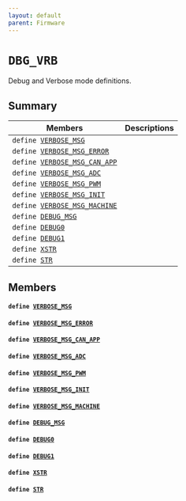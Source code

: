 ```yaml
---
layout: default
parent: Firmware
---
```


# `DBG_VRB` 

Debug and Verbose mode definitions.

## Summary

 Members                        | Descriptions                                
--------------------------------|---------------------------------------------
`define `[`VERBOSE_MSG`](#group__DBG__VRB_1ga7b9062e3bd659e027c1787077102fc22)            | 
`define `[`VERBOSE_MSG_ERROR`](#group__DBG__VRB_1gabbc0fe7aebd547fd86b727e49da605f8)            | 
`define `[`VERBOSE_MSG_CAN_APP`](#group__DBG__VRB_1ga2bd66df5496d4aa1454a673cab45f28c)            | 
`define `[`VERBOSE_MSG_ADC`](#group__DBG__VRB_1gaa4c32bd9cfd1f8014e3baaba9825ddea)            | 
`define `[`VERBOSE_MSG_PWM`](#group__DBG__VRB_1gafde216e441328e07a61e470cb285439e)            | 
`define `[`VERBOSE_MSG_INIT`](#group__DBG__VRB_1ga5bfd662db8e7346a99563bf87a714758)            | 
`define `[`VERBOSE_MSG_MACHINE`](#group__DBG__VRB_1ga883044cda08ccdc99557728410f129f4)            | 
`define `[`DEBUG_MSG`](#group__DBG__VRB_1gaa46006d6606f3f94029fff98cc0ba94a)            | 
`define `[`DEBUG0`](#group__DBG__VRB_1ga9be2d4c9adc21e2ad1fb440b2a52812c)            | 
`define `[`DEBUG1`](#group__DBG__VRB_1ga8a1c50884986470fb31604484158b637)            | 
`define `[`XSTR`](#group__DBG__VRB_1gabe87b341f562fd1cf40b7672e4d759da)            | 
`define `[`STR`](#group__DBG__VRB_1ga18d295a837ac71add5578860b55e5502)            | 

## Members

#### `define `[`VERBOSE_MSG`](#group__DBG__VRB_1ga7b9062e3bd659e027c1787077102fc22) 

#### `define `[`VERBOSE_MSG_ERROR`](#group__DBG__VRB_1gabbc0fe7aebd547fd86b727e49da605f8) 

#### `define `[`VERBOSE_MSG_CAN_APP`](#group__DBG__VRB_1ga2bd66df5496d4aa1454a673cab45f28c) 

#### `define `[`VERBOSE_MSG_ADC`](#group__DBG__VRB_1gaa4c32bd9cfd1f8014e3baaba9825ddea) 

#### `define `[`VERBOSE_MSG_PWM`](#group__DBG__VRB_1gafde216e441328e07a61e470cb285439e) 

#### `define `[`VERBOSE_MSG_INIT`](#group__DBG__VRB_1ga5bfd662db8e7346a99563bf87a714758) 

#### `define `[`VERBOSE_MSG_MACHINE`](#group__DBG__VRB_1ga883044cda08ccdc99557728410f129f4) 

#### `define `[`DEBUG_MSG`](#group__DBG__VRB_1gaa46006d6606f3f94029fff98cc0ba94a) 

#### `define `[`DEBUG0`](#group__DBG__VRB_1ga9be2d4c9adc21e2ad1fb440b2a52812c) 

#### `define `[`DEBUG1`](#group__DBG__VRB_1ga8a1c50884986470fb31604484158b637) 

#### `define `[`XSTR`](#group__DBG__VRB_1gabe87b341f562fd1cf40b7672e4d759da) 

#### `define `[`STR`](#group__DBG__VRB_1ga18d295a837ac71add5578860b55e5502) 

